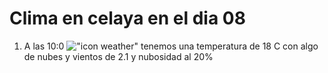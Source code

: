 # Clima en celaya en el dia 08

1. A las 10:0 !["icon weather"](http://openweathermap.org/img/w/02d.png) tenemos una temperatura de 18 C con algo de nubes y  vientos de 2.1 y nubosidad al 20%
